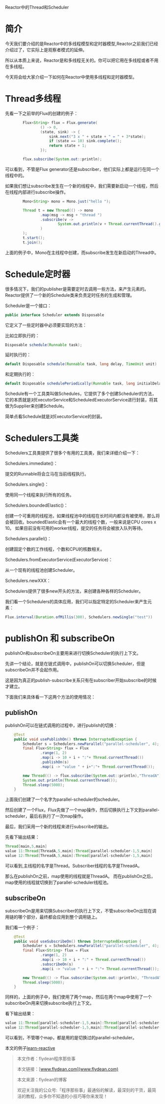 Reactor中的Thread和Scheduler

# 简介

今天我们要介绍的是Reactor中的多线程模型和定时器模型,Reactor之前我们已经介绍过了，它实际上是观察者模式的延伸。

所以从本质上来说，Reactor是和多线程无关的。你可以把它用在多线程或者不用在多线程。

今天将会给大家介绍一下如何在Reactor中使用多线程和定时器模型。

# Thread多线程

先看一下之前举的Flux的创建的例子：

~~~java
        Flux<String> flux = Flux.generate(
                () -> 0,
                (state, sink) -> {
                    sink.next("3 x " + state + " = " + 3*state);
                    if (state == 10) sink.complete();
                    return state + 1;
                });

        flux.subscribe(System.out::println);
~~~

可以看到，不管是Flux generator还是subscriber，他们实际上都是运行在同一个线程中的。

如果我们想让subscribe发生在一个新的线程中，我们需要新启动一个线程，然后在线程内部进行subscribe操作。

~~~java
        Mono<String> mono = Mono.just("hello ");

        Thread t = new Thread(() -> mono
                .map(msg -> msg + "thread ")
                .subscribe(v ->
                        System.out.println(v + Thread.currentThread().getName())
                )
        );
        t.start();
        t.join();
~~~

上面的例子中，Mono在主线程中创建，而subscribe发生在新启动的Thread中。

# Schedule定时器

很多情况下，我们的publisher是需要定时去调用一些方法，来产生元素的。Reactor提供了一个新的Schedule类来负责定时任务的生成和管理。

Scheduler是一个接口：

~~~java
public interface Scheduler extends Disposable 
~~~

它定义了一些定时器中必须要实现的方法：

比如立即执行的：

~~~java
Disposable schedule(Runnable task);
~~~

延时执行的：

~~~java
default Disposable schedule(Runnable task, long delay, TimeUnit unit)
~~~

和定期执行的：

~~~java
default Disposable schedulePeriodically(Runnable task, long initialDelay, long period, TimeUnit unit)
~~~

Schedule有一个工具类叫做Schedules，它提供了多个创建Scheduler的方法，它的本质就是对ExecutorService和ScheduledExecutorService进行封装，将其做为Supplier来创建Schedule。

简单点看Schedule就是对ExecutorService的封装。

#  Schedulers工具类

Schedulers工具类提供了很多个有用的工具类，我们来详细介绍一下：

Schedulers.immediate()：

提交的Runnable将会立马在当前线程执行。

Schedulers.single()：

使用同一个线程来执行所有的任务。

Schedulers.boundedElastic()：

创建一个可重用的线程池，如果线程池中的线程在长时间内都没有被使用，那么将会被回收。boundedElastic会有一个最大的线程个数，一般来说是CPU cores x 10。 如果目前没有可用的worker线程，提交的任务将会被放入队列等待。

Schedulers.parallel()：

创建固定个数的工作线程，个数和CPU的核数相关。

Schedulers.fromExecutorService(ExecutorService)：

从一个现有的线程池创建Scheduler。

Schedulers.newXXX：

Schedulers提供了很多new开头的方法，来创建各种各样的Scheduler。

我们看一个Schedulers的具体应用，我们可以指定特定的Scheduler来产生元素：

~~~java
Flux.interval(Duration.ofMillis(300), Schedulers.newSingle("test"))
~~~

# publishOn 和 subscribeOn

publishOn和subscribeOn主要用来进行切换Scheduler的执行上下文。

先讲一个结论，就是在链式调用中，publishOn可以切换Scheduler，但是subscribeOn并不会起作用。

这是因为真正的publish-subscribe关系只有在subscriber开始subscribe的时候才建立。

下面我们来具体看一下这两个方法的使用情况：

## publishOn

publishOn可以在链式调用的过程中，进行publish的切换：

~~~java
    @Test
    public void usePublishOn() throws InterruptedException {
        Scheduler s = Schedulers.newParallel("parallel-scheduler", 4);
        final Flux<String> flux = Flux
                .range(1, 2)
                .map(i -> 10 + i + ":"+ Thread.currentThread())
                .publishOn(s)
                .map(i -> "value " + i+":"+ Thread.currentThread());

        new Thread(() -> flux.subscribe(System.out::println),"ThreadA").start();
        System.out.println(Thread.currentThread());
        Thread.sleep(5000);
    }
~~~

上面我们创建了一个名字为parallel-scheduler的scheduler。

然后创建了一个Flux，Flux先做了一个map操作，然后切换执行上下文到parallel-scheduler，最后右执行了一次map操作。

最后，我们采用一个新的线程来进行subscribe的输出。

先看下输出结果：

~~~java
Thread[main,5,main]
value 11:Thread[ThreadA,5,main]:Thread[parallel-scheduler-1,5,main]
value 12:Thread[ThreadA,5,main]:Thread[parallel-scheduler-1,5,main]
~~~

可以看到,主线程的名字是Thread。Subscriber线程的名字是ThreadA。

那么在publishOn之前，map使用的线程就是ThreadA。 而在publishOn之后，map使用的线程就切换到了parallel-scheduler线程池。

## subscribeOn

subscribeOn是用来切换Subscriber的执行上下文，不管subscribeOn出现在调用链的哪个部分，最终都会应用到整个调用链上。

我们看一个例子：

~~~java
    @Test
    public void useSubscribeOn() throws InterruptedException {
        Scheduler s = Schedulers.newParallel("parallel-scheduler", 4);
        final Flux<String> flux = Flux
                .range(1, 2)
                .map(i -> 10 + i + ":" + Thread.currentThread())
                .subscribeOn(s)
                .map(i -> "value " + i + ":"+ Thread.currentThread());

        new Thread(() -> flux.subscribe(System.out::println), "ThreadA").start();
        Thread.sleep(5000);
    }
~~~

同样的，上面的例子中，我们使用了两个map，然后在两个map中使用了一个subscribeOn用来切换subscribe执行上下文。

看下输出结果：

~~~java
value 11:Thread[parallel-scheduler-1,5,main]:Thread[parallel-scheduler-1,5,main]
value 12:Thread[parallel-scheduler-1,5,main]:Thread[parallel-scheduler-1,5,main]
~~~

可以看到，不管哪个map，都是用的是切换过的parallel-scheduler。

本文的例子[learn-reactive](https://github.com/ddean2009/learn-reactive/tree/master/reactorIntroduction)

> 本文作者：flydean程序那些事
> 
> 本文链接：[www.flydean.com](www.flydean.com)
> 
> 本文来源：flydean的博客
> 
> 欢迎关注我的公众号:「程序那些事」最通俗的解读，最深刻的干货，最简洁的教程，众多你不知道的小技巧等你来发现！





